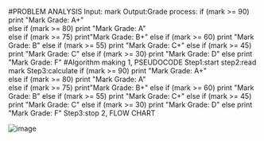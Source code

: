 #PROBLEM ANALYSIS
Input: mark
Output:Grade
process:
if (mark >= 90) print "Mark Grade: A+"  
else if (mark >= 80) print "Mark Grade: A"  
else if (mark >= 75) print"Mark Grade: B+" 
else if (mark >= 60) print "Mark Grade: B"
else if (mark >= 55) print "Mark Grade: C+"
else if (mark >= 45) print "Mark Grade: C"
else if (mark >= 30) print "Mark Grade: D"
else print "Mark Grade: F"
#Algorithm making
1, PSEUDOCODE
Step1:start
step2:read mark
Step3:calculate
if (mark >= 90) print "Mark Grade: A+"  
else if (mark >= 80) print "Mark Grade: A"  
else if (mark >= 75) print"Mark Grade: B+" 
else if (mark >= 60) print "Mark Grade: B"
else if (mark >= 55) print "Mark Grade: C+"
else if (mark >= 45) print "Mark Grade: C"
else if (mark >= 30) print "Mark Grade: D"
else print "Mark Grade: F"
Step3:stop
2, FLOW CHART

![image](https://github.com/SWEG-2015EC-Batch/Coding-Geeks/assets/149189296/a6a463ba-b01e-47f2-84aa-80590fa3911e)

